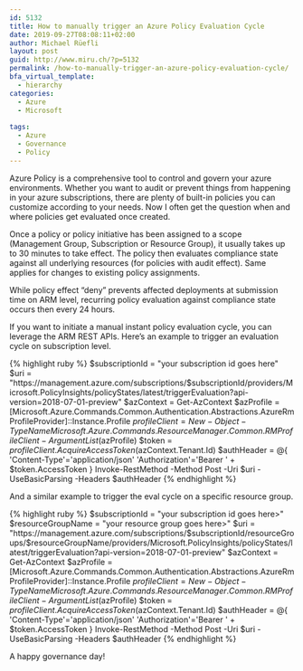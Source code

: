 ```yaml
---
id: 5132
title: How to manually trigger an Azure Policy Evaluation Cycle
date: 2019-09-27T08:08:11+02:00
author: Michael Rüefli
layout: post
guid: http://www.miru.ch/?p=5132
permalink: /how-to-manually-trigger-an-azure-policy-evaluation-cycle/
bfa_virtual_template:
  - hierarchy
categories:
  - Azure
  - Microsoft
  
tags:
  - Azure
  - Governance
  - Policy
---
```

 
Azure Policy is a comprehensive tool to control and govern your azure environments. Whether you want to audit or prevent things from happening in your azure subscriptions, there are plenty of built-in policies you can customize according to your needs. Now I often get the question when and where policies get evaluated once created.

Once a policy or policy initiative has been assigned to a scope (Management Group, Subscription or Resource Group), it usually takes up to 30 minutes to take effect. The policy then evaluates compliance state against all underlying resources (for policies with audit effect). Same applies for changes to existing policy assignments.

While policy effect &#8220;deny&#8221; prevents affected deployments at submission time on ARM level, recurring policy evaluation against compliance state occurs then every 24 hours.

If you want to initiate a manual instant policy evaluation cycle, you can leverage the ARM REST APIs. Here&#8217;s an example to trigger an evaluation cycle on subscription level.

{% highlight ruby %}
$subscriptionId = "your subscription id goes here"
$uri = "https://management.azure.com/subscriptions/$subscriptionId/providers/Microsoft.PolicyInsights/policyStates/latest/triggerEvaluation?api-version=2018-07-01-preview"
$azContext = Get-AzContext
$azProfile = [Microsoft.Azure.Commands.Common.Authentication.Abstractions.AzureRmProfileProvider]::Instance.Profile
$profileClient = New-Object -TypeName Microsoft.Azure.Commands.ResourceManager.Common.RMProfileClient -ArgumentList ($azProfile)
$token = $profileClient.AcquireAccessToken($azContext.Tenant.Id)
$authHeader = @{
    'Content-Type'='application/json'
    'Authorization'='Bearer ' + $token.AccessToken
}
Invoke-RestMethod -Method Post -Uri $uri -UseBasicParsing -Headers $authHeader
{% endhighlight %}

And a similar example to trigger the eval cycle on a specific resource group.

{% highlight ruby %}
$subscriptionId = "your subscription id goes here>"
$resourceGroupName = "your resource group goes here>"
$uri = "https://management.azure.com/subscriptions/$subscriptionId/resourceGroups/$resourceGroupName/providers/Microsoft.PolicyInsights/policyStates/latest/triggerEvaluation?api-version=2018-07-01-preview"
$azContext = Get-AzContext
$azProfile = [Microsoft.Azure.Commands.Common.Authentication.Abstractions.AzureRmProfileProvider]::Instance.Profile
$profileClient = New-Object -TypeName Microsoft.Azure.Commands.ResourceManager.Common.RMProfileClient -ArgumentList ($azProfile)
$token = $profileClient.AcquireAccessToken($azContext.Tenant.Id)
$authHeader = @{
    'Content-Type'='application/json'
    'Authorization'='Bearer ' + $token.AccessToken
}
Invoke-RestMethod -Method Post -Uri $uri -UseBasicParsing -Headers $authHeader
{% endhighlight %}

A happy governance day!